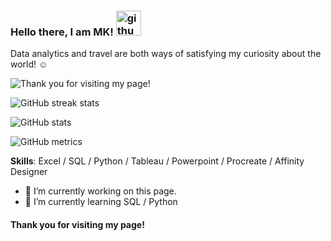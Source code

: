 ### Hello there, I am MK! [<img src='https://cdn.jsdelivr.net/npm/simple-icons@3.0.1/icons/github.svg' alt='github' height='40'>](https://github.com/Peapodtravels)  
Data analytics and travel are both ways of satisfying my curiosity about the world! ☺️

![Thank you for visiting my page!](https://mir-s3-cdn-cf.behance.net/project_modules/1400/0a0e4895746151.5e9ecde697bf8.gif)


![GitHub streak stats](https://streak-stats.demolab.com/?user=Peapodtravels)  



![GitHub stats](https://github-readme-stats.vercel.app/api?username=Peapodtravels&show_icons=true)  

![GitHub metrics](https://metrics.lecoq.io/Peapodtravels)  

**Skills**: Excel / SQL / Python / Tableau / Powerpoint / Procreate / Affinity Designer

- 🔭 I’m currently working on this page. 
- 🌱 I’m currently learning SQL / Python 


#### Thank you for visiting my page!

